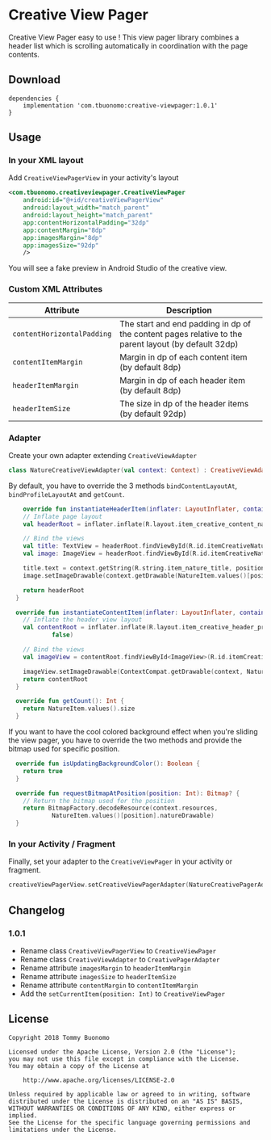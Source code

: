 # Creative View Pager

Creative View Pager easy to use !
This view pager library combines a header list which is scrolling automatically in coordination with the page contents.

## Download
```Gradle
dependencies {
    implementation 'com.tbuonomo:creative-viewpager:1.0.1'
}
```

## Usage

### In your XML layout
Add `CreativeViewPagerView` in your activity's layout
```Xml
<com.tbuonomo.creativeviewpager.CreativeViewPager
    android:id="@+id/creativeViewPagerView"
    android:layout_width="match_parent"
    android:layout_height="match_parent"
    app:contentHorizontalPadding="32dp"
    app:contentMargin="8dp"
    app:imagesMargin="8dp"
    app:imagesSize="92dp"
    />
```
You will see a fake preview in Android Studio of the creative view.

### Custom XML Attributes
| Attribute | Description |
| --- | --- |
| `contentHorizontalPadding` | The start and end padding in dp of the content pages relative to the parent layout (by default 32dp) |
| `contentItemMargin` | Margin in dp of each content item (by default 8dp) |
| `headerItemMargin` | Margin in dp of each header item (by default 8dp) |
| `headerItemSize` | The size in dp of the header items (by default 92dp) |

### Adapter
Create your own adapter extending `CreativeViewAdapter`
```Kotlin
class NatureCreativeViewAdapter(val context: Context) : CreativeViewAdapter
```

By default, you have to override the 3 methods `bindContentLayoutAt`, `bindProfileLayoutAt` and `getCount`.

```Kotlin
    override fun instantiateHeaderItem(inflater: LayoutInflater, container: ViewGroup, position: Int): View {
    // Inflate page layout
    val headerRoot = inflater.inflate(R.layout.item_creative_content_nature, container, false)

    // Bind the views
    val title: TextView = headerRoot.findViewById(R.id.itemCreativeNatureTitle)
    val image: ImageView = headerRoot.findViewById(R.id.itemCreativeNatureImage)

    title.text = context.getString(R.string.item_nature_title, position)
    image.setImageDrawable(context.getDrawable(NatureItem.values()[position].natureDrawable))

    return headerRoot
  }

  override fun instantiateContentItem(inflater: LayoutInflater, container: ViewGroup, position: Int): View {
    // Inflate the header view layout
    val contentRoot = inflater.inflate(R.layout.item_creative_header_profile, container,
            false)

    // Bind the views
    val imageView = contentRoot.findViewById<ImageView>(R.id.itemCreativeImage)

    imageView.setImageDrawable(ContextCompat.getDrawable(context, NatureItem.values()[position].userDrawable))
    return contentRoot
  }

  override fun getCount(): Int {
    return NatureItem.values().size
  }
```

If you want to have the cool colored background effect when you're sliding the view pager, you have to override the two methods and provide the bitmap used for specific position.

```Kotlin
  override fun isUpdatingBackgroundColor(): Boolean {
    return true
  }

  override fun requestBitmapAtPosition(position: Int): Bitmap? {
    // Return the bitmap used for the position
    return BitmapFactory.decodeResource(context.resources,
            NatureItem.values()[position].natureDrawable)
  }
```

### In your Activity / Fragment
Finally, set your adapter to the `CreativeViewPager` in your activity or fragment.
```Kotlin
creativeViewPagerView.setCreativeViewPagerAdapter(NatureCreativePagerAdapter(activity))
```

## Changelog
### 1.0.1
- Rename class `CreativeViewPagerView` to `CreativeViewPager`
- Rename class `CreativeViewAdapter` to `CreativePagerAdapter`
- Rename attribute `imagesMargin` to `headerItemMargin`
- Rename attribute `imagesSize` to `headerItemSize`
- Rename attribute `contentMargin` to `contentItemMargin`
- Add the `setCurrentItem(position: Int)` to `CreativeViewPager`


## License
    Copyright 2018 Tommy Buonomo
    
    Licensed under the Apache License, Version 2.0 (the "License");
    you may not use this file except in compliance with the License.
    You may obtain a copy of the License at
    
        http://www.apache.org/licenses/LICENSE-2.0
    
    Unless required by applicable law or agreed to in writing, software
    distributed under the License is distributed on an "AS IS" BASIS,
    WITHOUT WARRANTIES OR CONDITIONS OF ANY KIND, either express or implied.
    See the License for the specific language governing permissions and
    limitations under the License.
